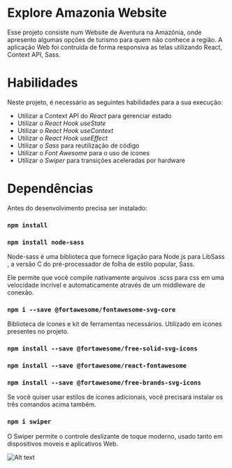 # Explore Amazonia Website

Esse projeto consiste num Website de Aventura na Amazônia, onde apresento algumas opções de turismo para quem não conhece a região. A aplicação Web foi contruída de forma responsiva as telas utilizando React, Context API, Sass. 


# Habilidades

Neste projeto, é necessário as seguintes habilidades para a sua execução:

  - Utilizar a Context API do _React_ para gerenciar estado
  - Utilizar o _React Hook useState_
  - Utilizar o _React Hook useContext_
  - Utilizar o _React Hook useEffect_
  - Utilizar o _Sass_ para reutilização de código
  - Utilizar o _Font Awesome_ para o uso de ícones
  - Utilizar o _Swiper_ para transições aceleradas por hardware


# Dependências

Antes do desenvolvimento precisa ser instalado:

### `npm install`

### `npm install node-sass`

Node-sass é uma biblioteca que fornece ligação para Node.js para LibSass , a versão C do pré-processador de folha de estilo popular, Sass.

Ele permite que você compile nativamente arquivos .scss para css em uma velocidade incrível e automaticamente através de um middleware de conexão.

### `npm i --save @fortawesome/fontawesome-svg-core`

Biblioteca de ícones e kit de ferramentas necessários. Utilizado em ícones presentes no projeto.

### `npm install --save @fortawesome/free-solid-svg-icons`

### `npm install --save @fortawesome/react-fontawesome`

### `npm install --save @fortawesome/free-brands-svg-icons`

Se você quiser usar estilos de ícones adicionais, você precisará instalar os três comandos acima também.

### `npm i swiper`

O Swiper permite o controle deslizante de toque moderno, usado tanto em dispositivos moveis e aplicativos Web.

![Alt text](.src/images/capture1.png "Home Section")